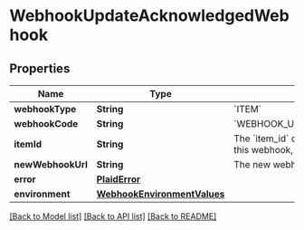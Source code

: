 # WebhookUpdateAcknowledgedWebhook

## Properties
Name | Type | Description | Notes
------------ | ------------- | ------------- | -------------
**webhookType** | **String** | &#x60;ITEM&#x60; | 
**webhookCode** | **String** | &#x60;WEBHOOK_UPDATE_ACKNOWLEDGED&#x60; | 
**itemId** | **String** | The &#x60;item_id&#x60; of the Item associated with this webhook, warning, or error | 
**newWebhookUrl** | **String** | The new webhook URL | 
**error** | [**PlaidError**](PlaidError.md) |  | [optional] 
**environment** | [**WebhookEnvironmentValues**](WebhookEnvironmentValues.md) |  | 

[[Back to Model list]](../README.md#documentation-for-models) [[Back to API list]](../README.md#documentation-for-api-endpoints) [[Back to README]](../README.md)


